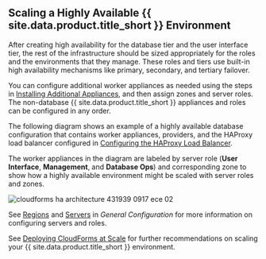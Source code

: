 ## Scaling a Highly Available {{ site.data.product.title_short }} Environment

After creating high availability for the database tier and the user
interface tier, the rest of the infrastructure should be sized
appropriately for the roles and the environments that they manage. These
roles and tiers use built-in high availability mechanisms like primary,
secondary, and tertiary failover.

You can configure additional worker appliances as needed using the steps
in [Installing Additional Appliances](#installing-additional-manageiq-appliances), and then assign zones and
server roles. The non-database {{ site.data.product.title_short }} appliances and
roles can be configured in any order.

The following diagram shows an example of a highly available database
configuration that contains worker appliances, providers, and the
HAProxy load balancer configured in [Configuring the HAProxy Load Balancer](#configuring-the-haproxy-load-balancer).

The worker appliances in the diagram are labeled by server role (**User
Interface**, **Management**, and **Database Ops**) and corresponding
zone to show how a highly available environment might be scaled with
server roles and zones.

![cloudforms ha architecture 431939 0917 ece
02](../images/cloudforms_ha_architecture_431939_0917_ece-02.png)

See
[Regions](https://www.manageiq.org/docs/reference/latest/general_configuration/index.html#regions)
and
[Servers](https://www.manageiq.org/docs/reference/latest/general_configuration/index.html#servers)
in *General Configuration* for more information on configuring servers
and roles.

See [Deploying CloudForms at
Scale](https://access.redhat.com/documentation/en-us/reference_architectures/2017/html/deploying_cloudforms_at_scale/)
for further recommendations on scaling your {{ site.data.product.title_short }}
environment.
